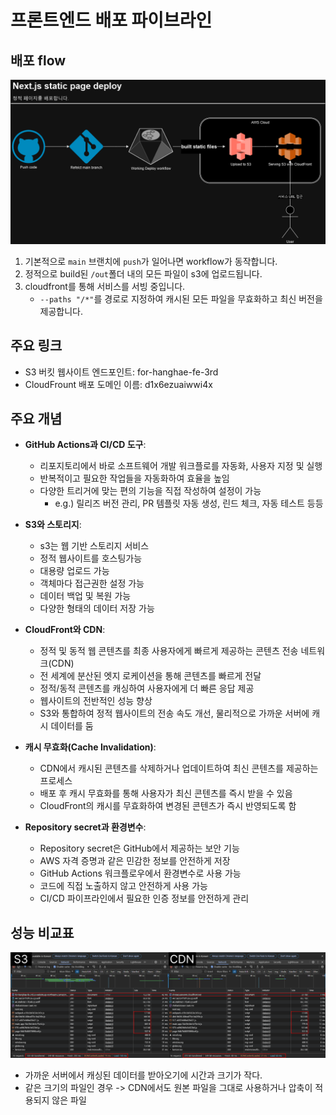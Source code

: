 # 프론트엔드 배포 파이브라인

## 배포 flow

![deploy flow](deploy.drawio.png)

1. 기본적으로 `main` 브랜치에 `push`가 일어나면 workflow가 동작합니다.
2. 정적으로 build된 `/out`폴더 내의 모든 파일이 s3에 업로드됩니다.
3. cloudfront를 통해 서비스를 서빙 중입니다.
   - `--paths "/*"`를 경로로 지정하여 캐시된 모든 파일을 무효화하고 최신 버전을 제공합니다.

## 주요 링크

- S3 버킷 웹사이트 엔드포인트: for-hanghae-fe-3rd
- CloudFrount 배포 도메인 이름: d1x6ezuaiwwi4x

## 주요 개념

- **GitHub Actions과 CI/CD 도구**:

  - 리포지토리에서 바로 소프트웨어 개발 워크플로를 자동화, 사용자 지정 및 실행
  - 반복적이고 필요한 작업들을 자동화하여 효율을 높임
  - 다양한 트리거에 맞는 편의 기능을 직접 작성하여 설정이 가능
    - e.g.) 릴리즈 버전 관리, PR 템플릿 자동 생성, 린드 체크, 자동 테스트 등등

- **S3와 스토리지**:

  - s3는 웹 기반 스토리지 서비스
  - 정적 웹사이트를 호스팅가능
  - 대용량 업로드 가능
  - 객체마다 접근권한 설정 가능
  - 데이터 백업 및 복원 가능
  - 다양한 형태의 데이터 저장 가능

- **CloudFront와 CDN**:

  - 정적 및 동적 웹 콘텐츠를 최종 사용자에게 빠르게 제공하는 콘텐츠 전송 네트워크(CDN)
  - 전 세계에 분산된 엣지 로케이션을 통해 콘텐츠를 빠르게 전달
  - 정적/동적 콘텐츠를 캐싱하여 사용자에게 더 빠른 응답 제공
  - 웹사이트의 전반적인 성능 향상
  - S3와 통합하여 정적 웹사이트의 전송 속도 개선, 물리적으로 가까운 서버에 캐시 데이터를 둠

- **캐시 무효화(Cache Invalidation)**:

  - CDN에서 캐시된 콘텐츠를 삭제하거나 업데이트하여 최신 콘텐츠를 제공하는 프로세스
  - 배포 후 캐시 무효화를 통해 사용자가 최신 콘텐츠를 즉시 받을 수 있음
  - CloudFront의 캐시를 무효화하여 변경된 콘텐츠가 즉시 반영되도록 함

- **Repository secret과 환경변수**:
  - Repository secret은 GitHub에서 제공하는 보안 기능
  - AWS 자격 증명과 같은 민감한 정보를 안전하게 저장
  - GitHub Actions 워크플로우에서 환경변수로 사용 가능
  - 코드에 직접 노출하지 않고 안전하게 사용 가능
  - CI/CD 파이프라인에서 필요한 인증 정보를 안전하게 관리

## 성능 비교표

![compare performance](compare_performance.png)

- 가까운 서버에서 캐싱된 데이터를 받아오기에 시간과 크기가 작다.
- 같은 크기의 파일인 경우 -> CDN에서도 원본 파일을 그대로 사용하거나 압축이 적용되지 않은 파일
